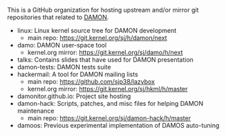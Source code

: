 This is a GitHub organization for hosting upstream and/or mirror git
repositories that related to [DAMON](https://damonitor.github.io).

- linux: Linux kernel source tree for DAMON development
  - main repo: https://git.kernel.org/sj/h/damon/next
- damo: DAMON user-space tool
  - kernel.org mirror: https://git.kernel.org/sj/damo/h/next
- talks: Contains slides that have used for DAMON presentation
- damon-tests: DAMON tests suite
- hackermail: A tool for DAMON mailing lists
  - main repo: https://github.com/sjp38/lazybox
  - kernel.org mirror: https://git.kernel.org/sj/hkml/h/master
- damonitor.github.io: Project site hosting
- damon-hack: Scripts, patches, and misc files for helping DAMON maintenance
  - main repo: https://git.kernel.org/sj/damon-hack/h/master
- damoos: Previous experimental implementation of DAMOS auto-tuning

